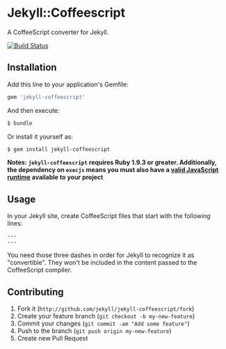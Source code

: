 # Jekyll::Coffeescript

A CoffeeScript converter for Jekyll.

[![Build Status](https://travis-ci.org/jekyll/jekyll-coffeescript.png?branch=master)](https://travis-ci.org/jekyll/jekyll-coffeescript)

## Installation

Add this line to your application's Gemfile:

```ruby
gem 'jekyll-coffeescript'
```

And then execute:

```bash
$ bundle
```

Or install it yourself as:

```bash
$ gem install jekyll-coffeescript
```

**Notes: `jekyll-coffeescript` requires Ruby 1.9.3 or greater. Additionally, the dependency on `execjs` means you must also have a [valid JavaScript runtime](https://github.com/sstephenson/execjs#execjs) available to your project**

## Usage

In your Jekyll site, create CoffeeScript files that start with the following
lines:

```
---
---
```

You need those three dashes in order for Jekyll to recognize it as
"convertible". They won't be included in the content passed to the CoffeeScript
compiler.

## Contributing

1. Fork it (`http://github.com/jekyll/jekyll-coffeescript/fork`)
2. Create your feature branch (`git checkout -b my-new-feature`)
3. Commit your changes (`git commit -am "Add some feature"`)
4. Push to the branch (`git push origin my-new-feature`)
5. Create new Pull Request
